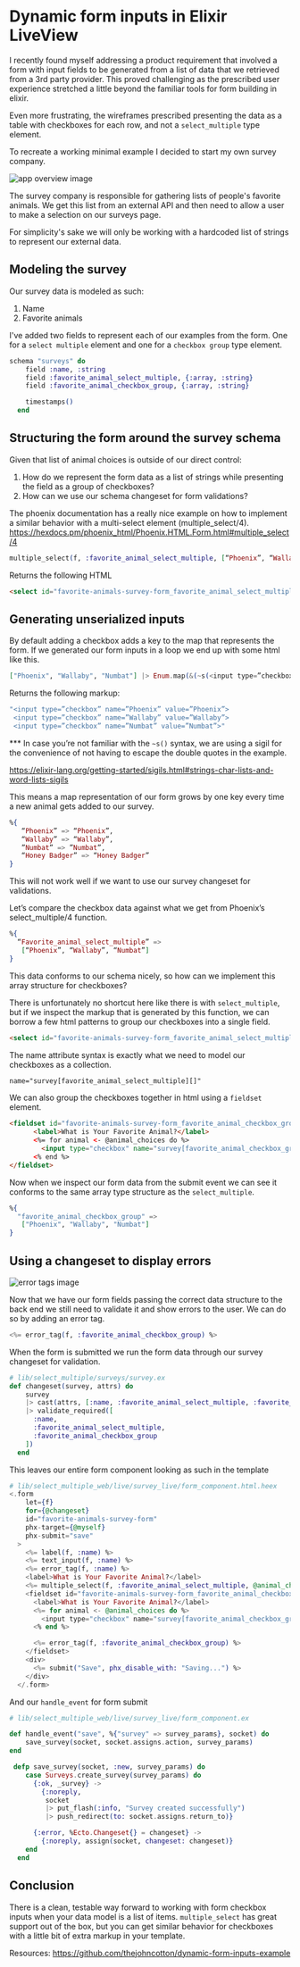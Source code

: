 # Dynamic form inputs in Elixir LiveView

I recently found myself addressing a product requirement that involved a form with input fields to be generated from a list of data that we retrieved from a 3rd party provider. This proved challenging as the prescribed user experience stretched a little beyond the familiar tools for form building in elixir.

Even more frustrating, the wireframes prescribed presenting the data as a table with checkboxes for each row, and not a `select_multiple` type element.

To recreate a working minimal example I decided to start my own survey company.

![app overview image](app_overview.gif)

The survey company is responsible for gathering lists of people's favorite animals. We get this list from an external API and then need to allow a user to make a selection on our surveys page.

For simplicity's sake we will only be working with a hardcoded list of strings to represent our external data.

## Modeling the survey

Our survey data is modeled as such:
1. Name
1. Favorite animals

I've added two fields to represent each of our examples from the form. One for a `select multiple` element and one for a `checkbox group` type element.
```elixir
schema "surveys" do
    field :name, :string
    field :favorite_animal_select_multiple, {:array, :string}
    field :favorite_animal_checkbox_group, {:array, :string}

    timestamps()
  end
```
## Structuring the form around the survey schema

Given that list of animal choices is outside of our direct control:
1. How do we represent the form data as a list of strings while presenting the field as a group of checkboxes?
1. How can we use our schema changeset for form validations?


The phoenix documentation has a really nice example on how to implement a similar behavior with a multi-select element (multiple_select/4).
https://hexdocs.pm/phoenix_html/Phoenix.HTML.Form.html#multiple_select/4

```elixir
multiple_select(f, :favorite_animal_select_multiple, [“Phoenix”, “Wallaby”, “Numbat”])
```
Returns the following HTML
```html
<select id="favorite-animals-survey-form_favorite_animal_select_multiple" multiple="" name="survey[favorite_animal_select_multiple][]"><option value="Phoenix">Phoenix</option><option value="Wallaby">Wallaby</option><option value="Numbat">Numbat</option></select>
```


## Generating unserialized inputs 

By default adding a checkbox adds a key to the map that represents the form. If we generated our form inputs in a loop we end up with some html like this.
```elixir
["Phoenix", "Wallaby", "Numbat"] |> Enum.map(&(~s(<input type=”checkbox” name=”#{&1}”>))) |> Enum.join()
```
Returns the following markup:

```elixir
"<input type=”checkbox” name=”Phoenix” value=”Phoenix”>
 <input type=”checkbox” name=”Wallaby” value=”Wallaby”>
 <input type=”checkbox” name=”Numbat” value=”Numbat”>"
 ```

*** In case  you’re not familiar with the `~s()` syntax, we are using a sigil for the convenience of not having to escape the double quotes in the example.

https://elixir-lang.org/getting-started/sigils.html#strings-char-lists-and-word-lists-sigils

This means a map representation of our form grows by one key every time a new animal gets added to our survey.

```elixir
%{
   “Phoenix” => “Phoenix”,
   “Wallaby” => “Wallaby”,
   ”Numbat” => ”Numbat”,
   “Honey Badger” => “Honey Badger”
}
```

This will not work well if we want to use our survey changeset for validations.

Let’s compare the checkbox data against what we get from Phoenix’s select_multiple/4 function.


```elixir
%{
  “Favorite_animal_select_multiple” =>
   [“Phoenix”, “Wallaby”, “Numbat”]
}
```
This data conforms to our schema nicely, so how can we implement this array structure for checkboxes?

There is unfortunately no shortcut here like there is with `select_multiple`, but if we inspect the markup that is generated by this function, we can borrow a few html patterns to group our checkboxes into a single field.


```html
<select id="favorite-animals-survey-form_favorite_animal_select_multiple" multiple="" name="survey[favorite_animal_select_multiple][]"><option value="Phoenix">Phoenix</option><option value="Wallaby">Wallaby</option><option value="Numbat">Numbat</option></select>
```
The name attribute syntax is exactly what we need to model our checkboxes as a collection.

```html
name="survey[favorite_animal_select_multiple][]"
```

We can also group the checkboxes together in html using a `fieldset` element.
```html
<fieldset id="favorite-animals-survey-form_favorite_animal_checkbox_group">
      <label>What is Your Favorite Animal?</label>
      <%= for animal <- @animal_choices do %>
        <input type="checkbox" name="survey[favorite_animal_checkbox_group][]" value={animal} /><%= animal %><br />
      <% end %>
</fieldset>
```

Now when we inspect our form data from the submit event we can see it conforms to the same array type structure as the `select_multiple`.

```elixir
%{
  "favorite_animal_checkbox_group" =>
   ["Phoenix", "Wallaby", "Numbat"]
}
```
## Using a changeset to display errors

![error tags image](error_tags.gif)

Now that we have our form fields passing the correct data structure to the back end we still need to validate it and show errors to the user. We can do so by adding an error tag.

```elixir
<%= error_tag(f, :favorite_animal_checkbox_group) %>
```
When the form is submitted we run the form data through our survey changeset for validation.


```elixir
# lib/select_multiple/surveys/survey.ex
def changeset(survey, attrs) do
    survey
    |> cast(attrs, [:name, :favorite_animal_select_multiple, :favorite_animal_checkbox_group])
    |> validate_required([
      :name,
      :favorite_animal_select_multiple,
      :favorite_animal_checkbox_group
    ])
  end
```

This leaves our entire form component looking as such in the template

```elixir
# lib/select_multiple_web/live/survey_live/form_component.html.heex
<.form
    let={f}
    for={@changeset}
    id="favorite-animals-survey-form"
    phx-target={@myself}
    phx-submit="save"
  >
    <%= label(f, :name) %>
    <%= text_input(f, :name) %>
    <%= error_tag(f, :name) %>
    <label>What is Your Favorite Animal?</label>
    <%= multiple_select(f, :favorite_animal_select_multiple, @animal_choices) %>
    <fieldset id="favorite-animals-survey-form_favorite_animal_checkbox_group">
      <label>What is Your Favorite Animal?</label>
      <%= for animal <- @animal_choices do %>
        <input type="checkbox" name="survey[favorite_animal_checkbox_group][]" value={animal} /><%= animal %><br />
      <% end %>

      <%= error_tag(f, :favorite_animal_checkbox_group) %>
    </fieldset>
    <div>
      <%= submit("Save", phx_disable_with: "Saving...") %>
    </div>
  </.form>
```
And our `handle_event` for form submit
```elixir
# lib/select_multiple_web/live/survey_live/form_component.ex

def handle_event("save", %{"survey" => survey_params}, socket) do
    save_survey(socket, socket.assigns.action, survey_params)
end

 defp save_survey(socket, :new, survey_params) do
    case Surveys.create_survey(survey_params) do
      {:ok, _survey} ->
        {:noreply,
         socket
         |> put_flash(:info, "Survey created successfully")
         |> push_redirect(to: socket.assigns.return_to)}

      {:error, %Ecto.Changeset{} = changeset} ->
        {:noreply, assign(socket, changeset: changeset)}
    end
  end
```

## Conclusion
There is a clean, testable way forward to working with form checkbox inputs when your data model is a list of items. `multiple_select` has great support out of the box, but you can get similar behavior for checkboxes with a little bit of extra markup in your template.


Resources: 
https://github.com/thejohncotton/dynamic-form-inputs-example
